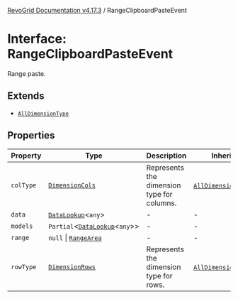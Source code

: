 [RevoGrid Documentation v4.17.3](README.md) / RangeClipboardPasteEvent

# Interface: RangeClipboardPasteEvent

Range paste.

## Extends

- [`AllDimensionType`](Interface.AllDimensionType.md)

## Properties

| Property | Type | Description | Inherited from | Defined in |
| ------ | ------ | ------ | ------ | ------ |
| `colType` | [`DimensionCols`](TypeAlias.DimensionCols.md) | Represents the dimension type for columns. | [`AllDimensionType`](Interface.AllDimensionType.md).`colType` | [src/types/interfaces.ts:788](https://github.com/revolist/revogrid/blob/2ad9a56a428342a01bbb7a115a581a401dbe3fef/src/types/interfaces.ts#L788) |
| `data` | [`DataLookup`](TypeAlias.DataLookup.md)\<`any`\> | - | - | [src/types/interfaces.ts:850](https://github.com/revolist/revogrid/blob/2ad9a56a428342a01bbb7a115a581a401dbe3fef/src/types/interfaces.ts#L850) |
| `models` | `Partial`\<[`DataLookup`](TypeAlias.DataLookup.md)\<`any`\>\> | - | - | [src/types/interfaces.ts:851](https://github.com/revolist/revogrid/blob/2ad9a56a428342a01bbb7a115a581a401dbe3fef/src/types/interfaces.ts#L851) |
| `range` | `null` \| [`RangeArea`](TypeAlias.RangeArea.md) | - | - | [src/types/interfaces.ts:852](https://github.com/revolist/revogrid/blob/2ad9a56a428342a01bbb7a115a581a401dbe3fef/src/types/interfaces.ts#L852) |
| `rowType` | [`DimensionRows`](TypeAlias.DimensionRows.md) | Represents the dimension type for rows. | [`AllDimensionType`](Interface.AllDimensionType.md).`rowType` | [src/types/interfaces.ts:783](https://github.com/revolist/revogrid/blob/2ad9a56a428342a01bbb7a115a581a401dbe3fef/src/types/interfaces.ts#L783) |
